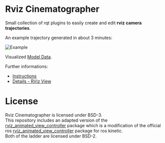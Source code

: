# Rviz Cinematographer

Small collection of rqt plugins to easily create and edit **rviz camera trajectories**.

An example trajectory generated in about 3 minutes:

![Example](readme/output.gif)

Visualized [Model Data](https://grabcad.com/library/office-building-9).

Further informations:
- [Instructions](rqt_pose_interpolator)
- [Details - RViz View](rviz_animated_view_controller)
 
# License

Rviz Cinematographer is licensed under BSD-3.  
This repository includes an adapted version of the [rviz_animated_view_controller](https://github.com/UTNuclearRoboticsPublic/rviz_animated_view_controller) package which is a modification of the official ros [rviz_animated_view_controller](https://github.com/ros-visualization/rviz_animated_view_controller) package for ros kinetic.  
Both of the ladder are licensed under BSD-2.

